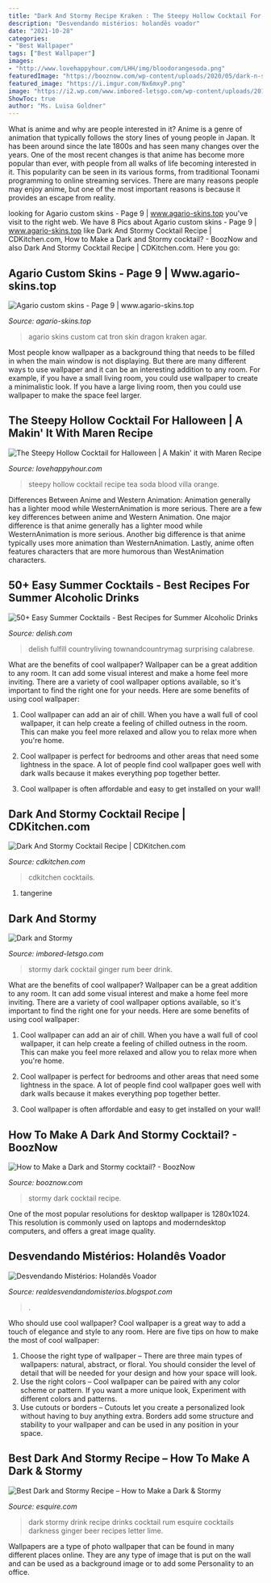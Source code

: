 ```yaml
---
title: "Dark And Stormy Recipe Kraken : The Steepy Hollow Cocktail For Halloween"
description: "Desvendando mistérios: holandês voador"
date: "2021-10-28"
categories:
- "Best Wallpaper"
tags: ["Best Wallpaper"]
images:
- "http://www.lovehappyhour.com/LHH/img/bloodorangesoda.png"
featuredImage: "https://booznow.com/wp-content/uploads/2020/05/dark-n-stormy-recipe-759637-hero-5bf423dc46e0fb0026f82365.jpg"
featured_image: "https://i.imgur.com/Nx6mxyP.png"
image: "https://i2.wp.com/www.imbored-letsgo.com/wp-content/uploads/2013/08/Dark-and-Stormy.jpg"
ShowToc: true
author: "Ms. Luisa Goldner"
---
```



What is anime and why are people interested in it?
Anime is a genre of animation that typically follows the story lines of young people in Japan. It has been around since the late 1800s and has seen many changes over the years. One of the most recent changes is that anime has become more popular than ever, with people from all walks of life becoming interested in it. This popularity can be seen in its various forms, from traditional Toonami programming to online streaming services. There are many reasons people may enjoy anime, but one of the most important reasons is because it provides an escape from reality.

	

		
looking for Agario custom skins - Page 9 | www.agario-skins.top you've visit to the right web. We have 8 Pics about Agario custom skins - Page 9 | www.agario-skins.top like Dark And Stormy Cocktail Recipe | CDKitchen.com, How to Make a Dark and Stormy cocktail? - BoozNow and also Dark And Stormy Cocktail Recipe | CDKitchen.com. Here you go:
		
    
## Agario Custom Skins - Page 9 | Www.agario-skins.top

<img loading=lazy src="https://i.imgur.com/Nx6mxyP.png" onerror="this.onerror=null;this.src='https://tse2.mm.bing.net/th?id=OIP.I7PQcoywN_NqSRVNSaMq-QHaHa&amp;pid=15.1';" alt="Agario custom skins - Page 9 | www.agario-skins.top">

_Source: agario-skins.top_

>agario skins custom cat tron skin dragon kraken agar. 

	

Most people know wallpaper as a background thing that needs to be filled in when the main window is not displaying. But there are many different ways to use wallpaper and it can be an interesting addition to any room. For example, if you have a small living room, you could use wallpaper to create a minimalistic look. If you have a large living room, then you could use wallpaper to make the space feel larger.

    
## The Steepy Hollow Cocktail For Halloween | A Makin&#039; It With Maren Recipe

<img loading=lazy src="http://www.lovehappyhour.com/LHH/img/bloodorangesoda.png" onerror="this.onerror=null;this.src='https://tse4.mm.bing.net/th?id=OIP.jjcLwJSblIoJnYDAcTcpUwHaKN&amp;pid=15.1';" alt="The Steepy Hollow Cocktail for Halloween | A Makin&#039; it with Maren Recipe">

_Source: lovehappyhour.com_

>steepy hollow cocktail recipe tea soda blood villa orange. 

	

Differences Between Anime and Western Animation: Animation generally has a lighter mood while WesternAnimation is more serious.
There are a few key differences between anime and Western Animation. One major difference is that anime generally has a lighter mood while WesternAnimation is more serious. Another big difference is that anime typically uses more animation than WesternAnimation. Lastly, anime often features characters that are more humorous than WestAnimation characters.

    
## 50+ Easy Summer Cocktails - Best Recipes For Summer Alcoholic Drinks

<img loading=lazy src="https://hips.hearstapps.com/del.h-cdn.co/assets/16/19/1463083979-delish-sangria-watermelon-1.jpg?crop=1xw:0.99975xh;center,top&amp;resize=768:*" onerror="this.onerror=null;this.src='https://tse1.mm.bing.net/th?id=OIP.UVp2VjNuMSMeUtnNDrLYaQHaLH&amp;pid=15.1';" alt="50+ Easy Summer Cocktails - Best Recipes for Summer Alcoholic Drinks">

_Source: delish.com_

>delish fulfill countryliving townandcountrymag surprising calabrese. 

	

What are the benefits of cool wallpaper?
Wallpaper can be a great addition to any room. It can add some visual interest and make a home feel more inviting. There are a variety of cool wallpaper options available, so it's important to find the right one for your needs. Here are some benefits of using cool wallpaper: 
1. Cool wallpaper can add an air of chill. When you have a wall full of cool wallpaper, it can help create a feeling of chilled outness in the room. This can make you feel more relaxed and allow you to relax more when you're home. 

2. Cool wallpaper is perfect for bedrooms and other areas that need some lightness in the space. A lot of people find cool wallpaper goes well with dark walls because it makes everything pop together better. 

3. Cool wallpaper is often affordable and easy to get installed on your wall!

    
## Dark And Stormy Cocktail Recipe | CDKitchen.com

<img loading=lazy src="https://cdn.cdkitchen.com/recipes/images/pinterest/36/stormy-weather-90491.jpg" onerror="this.onerror=null;this.src='https://tse3.mm.bing.net/th?id=OIP.0gDnlITBsKzqbTc-SYz28gHaLH&amp;pid=15.1';" alt="Dark And Stormy Cocktail Recipe | CDKitchen.com">

_Source: cdkitchen.com_

>cdkitchen cocktails. 

	

1. tangerine 

    
## Dark And Stormy

<img loading=lazy src="https://i2.wp.com/www.imbored-letsgo.com/wp-content/uploads/2013/08/Dark-and-Stormy.jpg" onerror="this.onerror=null;this.src='https://tse2.mm.bing.net/th?id=OIP.TN5IBskBqHSVVE5ZnfFecQHaKl&amp;pid=15.1';" alt="Dark and Stormy">

_Source: imbored-letsgo.com_

>stormy dark cocktail ginger rum beer drink. 

	

What are the benefits of cool wallpaper?
Wallpaper can be a great addition to any room. It can add some visual interest and make a home feel more inviting. There are a variety of cool wallpaper options available, so it's important to find the right one for your needs. Here are some benefits of using cool wallpaper: 
1. Cool wallpaper can add an air of chill. When you have a wall full of cool wallpaper, it can help create a feeling of chilled outness in the room. This can make you feel more relaxed and allow you to relax more when you're home. 

2. Cool wallpaper is perfect for bedrooms and other areas that need some lightness in the space. A lot of people find cool wallpaper goes well with dark walls because it makes everything pop together better. 

3. Cool wallpaper is often affordable and easy to get installed on your wall!

    
## How To Make A Dark And Stormy Cocktail? - BoozNow

<img loading=lazy src="https://booznow.com/wp-content/uploads/2020/05/dark-n-stormy-recipe-759637-hero-5bf423dc46e0fb0026f82365.jpg" onerror="this.onerror=null;this.src='https://tse3.mm.bing.net/th?id=OIP.oAaGNmWYH9yH8KLGp9gf4gHaE7&amp;pid=15.1';" alt="How to Make a Dark and Stormy cocktail? - BoozNow">

_Source: booznow.com_

>stormy dark cocktail recipe. 

	

One of the most popular resolutions for desktop wallpaper is 1280x1024. This resolution is commonly used on laptops and moderndesktop computers, and offers a great image quality.

    
## Desvendando Mistérios: Holandês Voador

<img loading=lazy src="https://1.bp.blogspot.com/-uBuJiV630QI/Va6VK_Vb3zI/AAAAAAAAGcw/eHu6S6F4VSM/s1600/flying_dutchman_vs_black_pearl_by_stefancelic-d7qtdra.jpg" onerror="this.onerror=null;this.src='https://tse4.mm.bing.net/th?id=OIP.VHZEsobdrXg7P6xK_2ydtwHaD-&amp;pid=15.1';" alt="Desvendando Mistérios: Holandês Voador">

_Source: realdesvendandomisterios.blogspot.com_

>. 

	

Who should use cool wallpaper?
Cool wallpaper is a great way to add a touch of elegance and style to any room. Here are five tips on how to make the most of cool wallpaper: 
1) Choose the right type of wallpaper – There are three main types of wallpapers: natural, abstract, or floral. You should consider the level of detail that will be needed for your design and how your space will look. 
2) Use the right colors – Cool wallpaper can be paired with any color scheme or pattern. If you want a more unique look, Experiment with different colors and patterns. 
3) Use cutouts or borders – Cutouts let you create a personalized look without having to buy anything extra. Borders add some structure and stability to your wallpaper and can be used in any position in your space.

    
## Best Dark And Stormy Recipe – How To Make A Dark &amp; Stormy

<img loading=lazy src="http://esq.h-cdn.co/assets/15/18/1430425860-dmg-darkandstormy-cocktail-001.jpg" onerror="this.onerror=null;this.src='https://tse3.mm.bing.net/th?id=OIP.8b1TFZ0hfAVc7DjQrZLRkwHaK0&amp;pid=15.1';" alt="Best Dark and Stormy Recipe – How to Make a Dark &amp; Stormy">

_Source: esquire.com_

>dark stormy drink recipe drinks cocktail rum esquire cocktails darkness ginger beer recipes letter lime. 

	



Wallpapers are a type of photo wallpaper that can be found in many different places online. They are any type of image that is put on the wall and can be used as a background image or to add some Personality to an office.

